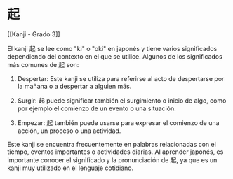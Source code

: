 # 起

[[Kanji - Grado 3]]

El kanji 起 se lee como "ki" o "oki" en japonés y tiene varios significados dependiendo del contexto en el que se utilice. Algunos de los significados más comunes de 起 son:

1. Despertar: Este kanji se utiliza para referirse al acto de despertarse por la mañana o a despertar a alguien más.

2. Surgir: 起 puede significar también el surgimiento o inicio de algo, como por ejemplo el comienzo de un evento o una situación.

3. Empezar: 起 también puede usarse para expresar el comienzo de una acción, un proceso o una actividad.

Este kanji se encuentra frecuentemente en palabras relacionadas con el tiempo, eventos importantes o actividades diarias. Al aprender japonés, es importante conocer el significado y la pronunciación de 起, ya que es un kanji muy utilizado en el lenguaje cotidiano.
